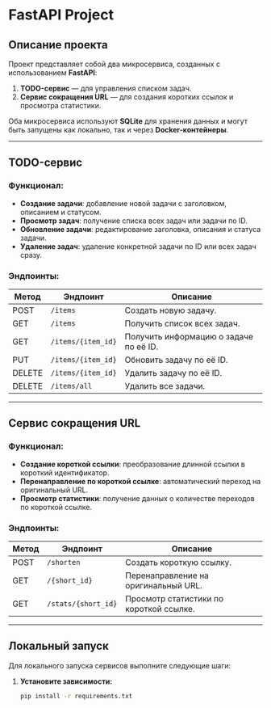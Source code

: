 # FastAPI Project

## Описание проекта

Проект представляет собой два микросервиса, созданных с использованием **FastAPI**:
1. **TODO-сервис** — для управления списком задач.
2. **Сервис сокращения URL** — для создания коротких ссылок и просмотра статистики.

Оба микросервиса используют **SQLite** для хранения данных и могут быть запущены как локально, так и через **Docker-контейнеры**.

---

## TODO-сервис

### Функционал:
- **Создание задачи**: добавление новой задачи с заголовком, описанием и статусом.
- **Просмотр задач**: получение списка всех задач или задачи по ID.
- **Обновление задачи**: редактирование заголовка, описания и статуса задачи.
- **Удаление задач**: удаление конкретной задачи по ID или всех задач сразу.

### Эндпоинты:
| Метод  | Эндпоинт          | Описание                                   |
|--------|--------------------|-------------------------------------------|
| POST   | `/items`           | Создать новую задачу.                     |
| GET    | `/items`           | Получить список всех задач.               |
| GET    | `/items/{item_id}` | Получить информацию о задаче по её ID.    |
| PUT    | `/items/{item_id}` | Обновить задачу по её ID.                 |
| DELETE | `/items/{item_id}` | Удалить задачу по её ID.                  |
| DELETE | `/items/all`       | Удалить все задачи.                       |

---

## Сервис сокращения URL

### Функционал:
- **Создание короткой ссылки**: преобразование длинной ссылки в короткий идентификатор.
- **Перенаправление по короткой ссылке**: автоматический переход на оригинальный URL.
- **Просмотр статистики**: получение данных о количестве переходов по короткой ссылке.

### Эндпоинты:
| Метод  | Эндпоинт              | Описание                                   |
|--------|------------------------|-------------------------------------------|
| POST   | `/shorten`             | Создать короткую ссылку.                  |
| GET    | `/{short_id}`          | Перенаправление на оригинальный URL.       |
| GET    | `/stats/{short_id}`    | Просмотр статистики по короткой ссылке.   |

---

## Локальный запуск

Для локального запуска сервисов выполните следующие шаги:

1. **Установите зависимости:**
   ```bash
   pip install -r requirements.txt

